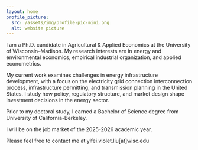 ```yaml
---
layout: home
profile_picture:
  src: /assets/img/profile-pic-mini.png
  alt: website picture
---
```


<p>
I am a Ph.D. candidate in Agricultural & Applied Economics at the University of Wisconsin–Madison. My research interests are in energy and environmental economics, empirical industrial organization, and applied econometrics. 
</p>

<p>
My current work examines challenges in energy infrastructure development, with a focus on the electricity grid connection interconnection process, infrastructure permitting, and transmission planning in the United States. I study how policy, regulatory structure, and market design shape investment decisions in the energy sector.
</p>

<p>
Prior to my doctoral study, I earned a Bachelor of Science degree from University of California-Berkeley.
</p>

<p>
I will be on the job market of the 2025-2026 academic year.
</p>

<p>
Please feel free to contact me at yifei.violet.liu[at]wisc.edu
</p>
</body>
